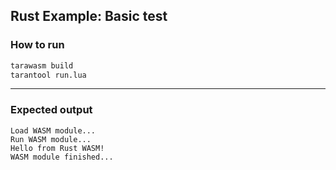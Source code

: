 ## Rust Example: Basic test

### How to run

```bash
tarawasm build
tarantool run.lua
```

---

### Expected output

```
Load WASM module...
Run WASM module...
Hello from Rust WASM!
WASM module finished...
```
